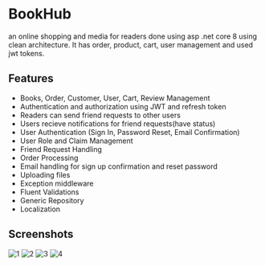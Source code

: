 
# BookHub
an  online shopping and media for readers done using asp .net core 8 using clean architecture. It has order, product, cart, user management and used jwt tokens.

## Features

- Books, Order, Customer, User, Cart, Review Management
- Authentication and authorization using JWT and refresh token
- Readers can send friend requests to other users
- Users recieve notifications for friend requests(have status)
- User Authentication (Sign In, Password Reset, Email Confirmation)
- User Role and Claim Management
- Friend Request Handling
- Order Processing
- Email handling for sign up confirmation and reset password
- Uploading files
- Exception middleware
- Fluent Validations
- Generic Repository
- Localization

## Screenshots
![1](https://github.com/user-attachments/assets/161f0d16-201f-42a7-a253-7e530a802cb0)
![2](https://github.com/user-attachments/assets/d6c06bcf-5e1d-4785-ae57-7679d7d9d44a)
![3](https://github.com/user-attachments/assets/04eec7f4-a3e8-448c-985b-87a71bc99c99)
![4](https://github.com/user-attachments/assets/f4ceb221-b00f-4da6-986c-d64e233f47d7)
